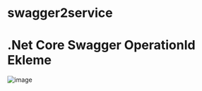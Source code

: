 # swagger2service

# .Net Core Swagger OperationId Ekleme

![image](https://github.com/Hoixi/swagger2service/assets/24763981/d62a4571-d41b-42f4-92af-e4cba32ebf3f)
